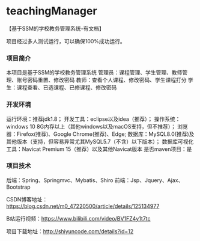 # teachingManager
【基于SSM的学校教务管理系统-有文档】

项目经过多人测试运行，可以确保100%成功运行。

### 项目简介
本项目是基于SSM的学校教务管理系统
管理员：课程管理、学生管理、教师管理、账号密码重置、修改密码
教师：查看个人课程、修改密码、学生课程打分
学生：课程查看、已选课程、已修课程、修改密码

### 开发环境
运行环境：推荐jdk1.8；
开发工具：eclipse以及idea（推荐）；
操作系统：windows 10 8G内存以上（其他windows以及macOS支持，但不推荐）；
浏览器：Firefox(推荐)、Google Chrome(推荐)、Edge;
数据库：MySQL8.0(推荐)及其他版本（支持，但容易异常尤其MySQL5.7（不含）以下版本）；
数据库可视化工具：Navicat Premium 15（推荐）以及其他Navicat版本
是否maven项目：是

### 项目技术
后端：Spring、Springmvc、Mybatis、Shiro
前端：Jsp、Jquery、Ajax、Bootstrap


CSDN博客地址：https://blog.csdn.net/m0_47220500/article/details/125134977

B站运行视频：https://www.bilibili.com/video/BV1FZ4y1t7tc

项目下载地址：http://shiyuncode.com/details?id=12


